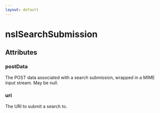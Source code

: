```yaml
---
layout: default
---
```


# nsISearchSubmission #

## Attributes ##

### postData ###
  
The POST data associated with a search submission, wrapped in a MIME  
input stream. May be null.  
  

### uri ###
  
The URI to submit a search to.  
  
